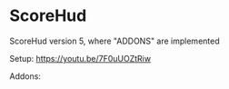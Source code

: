 # ScoreHud
ScoreHud version 5, where "ADDONS" are implemented

Setup: https://youtu.be/7F0uUOZtRiw

Addons:
